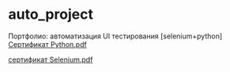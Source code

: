 # auto_project
Портфолио: автоматизация UI тестирования [selenium+python]
[Сертификат Python.pdf](https://github.com/Barfogs/auto_project/files/8501838/python.pdf)

[сертификат Selenium.pdf](https://github.com/Barfogs/auto_project/files/8369391/2.pdf)
